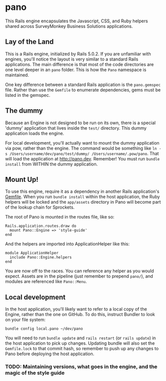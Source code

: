 # pano

This Rails engine encapsulates the Javascript, CSS, and Ruby helpers shared across SurveyMonkey Business Solutions applications.

[pano image]: http://www.childrensclassics.com.au/media/ccp0/prodlg/pano-train-golden-book.jpg

## Lay of the Land

This is a Rails engine, initialized by Rails 5.0.2. If you are unfamiliar with engines, you'll notice the layout is very similar to a standard Rails applications. The main difference is that most of the code directories are one level deeper in an `pano` folder. This is how the `Pano` namespace is maintained.

One key difference between a standard Rails application is the `pano.gemspec` file. Rather than use the `Gemfile` to enumerate dependencies, gems must be listed in the gemspec.

## The dummy

Because an Engine is not designed to be run on its own, there is a special 'dummy' application that lives inside the `test/` directory. This dummy application loads the engine.

For local development, you'll actually want to mount the dummy application via pow, rather than the engine. The command would be something like `ln -s /Users/username/dev/pano/test/dummy/ /Users/username/.pow/pano`. That will load the application at http://pano.dev. Remember! You must run `bundle install` from WITHIN the dummy application.

## Mount Up!

To use this engine, require it as a dependency in another Rails application's [Gemfile](https://github.com/techvalidate/engage/blob/master/Gemfile). When you run `bundle install` within the host application, the Ruby helpers will be locked and the `app/assets` directory in Pano will become part of the lookup chain for Sprockets.

The root of Pano is mounted in the routes file, like so:

```
Rails.application.routes.draw do
  mount Pano::Engine => 'style-guide'
end
```

And the helpers are imported into ApplicationHelper like this:

```
module ApplicationHelper
  include Pano::Engine.helpers
end
```

You are now off to the races. You can reference any helper as you would expect. Assets are in the pipeline (just remember to prepend `pano/`), and modules are referenced like `Pano::Menu`.

## Local development

In the host application, you'll likely want to refer to a local copy of the Engine, rather than the one on GitHub. To do this, instruct Bundler to look on your file system:

```
bundle config local.pano ~/dev/pano
```

You will need to run `bundle update` and `rails restart` (or `rails update`) in the host application to pick up changes. Updating bundle will also set the `Gemfile.lock` to that commit hash, so remember to push up any changes to Pano before deploying the host application.

### TODO: Maintaining versions, what goes in the engine, and the magic of the style guide
